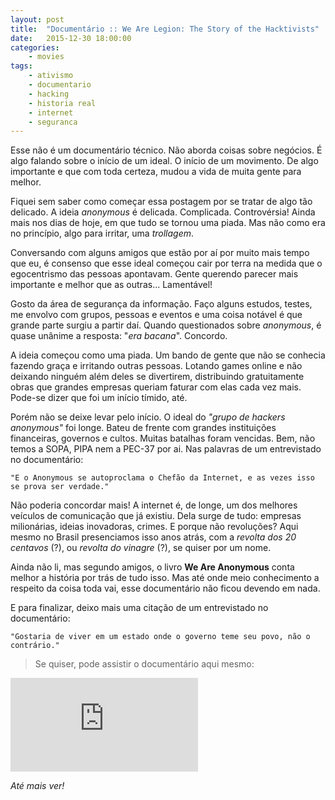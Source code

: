 ```yaml
---
layout: post
title:  "Documentário :: We Are Legion: The Story of the Hacktivists"
date:   2015-12-30 18:00:00
categories:
    - movies
tags:
    - ativismo
    - documentario
    - hacking
    - historia real
    - internet
    - seguranca
---
```


Esse não é um documentário técnico. Não aborda coisas sobre negócios. É algo falando sobre o início de um ideal. O início de um movimento. De algo importante e que com toda certeza, mudou a vida de muita gente para melhor.

Fiquei sem saber como começar essa postagem por se tratar de algo tão delicado. A ideia *anonymous* é delicada. Complicada. Controvérsia! Ainda mais nos dias de hoje, em que tudo se tornou uma piada. Mas não como era no princípio, algo para irritar, uma *trollagem*.

Conversando com alguns amigos que estão por aí por muito mais tempo que eu, é consenso que esse ideal começou cair por terra na medida que o egocentrismo das pessoas apontavam. Gente querendo parecer mais importante e melhor que as outras... Lamentável!

Gosto da área de segurança da informação. Faço alguns estudos, testes, me envolvo com grupos, pessoas e eventos e uma coisa notável é que grande parte surgiu a partir daí. Quando questionados sobre *anonymous*, é quase unânime a resposta: "*era bacana*". Concordo.

A ideia começou como uma piada. Um bando de gente que não se conhecia fazendo graça e irritando outras pessoas. Lotando games online e não deixando ninguém além deles se divertirem, distribuindo gratuitamente obras que grandes empresas queriam faturar com elas cada vez mais. Pode-se dizer que foi um início tímido, até.

Porém não se deixe levar pelo início. O ideal do *"grupo de hackers anonymous"* foi longe. Bateu de frente com grandes instituições financeiras, governos e cultos. Muitas batalhas foram vencidas. Bem, não temos a SOPA, PIPA nem a PEC-37 por ai. Nas palavras de um entrevistado no documentário: 

~~~
"E o Anonymous se autoproclama o Chefão da Internet, e as vezes isso se prova ser verdade."
~~~

Não poderia concordar mais! A internet é, de longe, um dos melhores veículos de comunicação que já existiu. Dela surge de tudo: empresas milionárias, ideias inovadoras, crimes. E porque não revoluções? Aqui mesmo no Brasil presenciamos isso anos atrás, com a *revolta dos 20 centavos* (?), ou *revolta do vinagre* (?), se quiser por um nome.

Ainda não li, mas segundo amigos, o livro **We Are Anonymous** conta melhor a história por trás de tudo isso. Mas até onde meio conhecimento a respeito da coisa toda vai, esse documentário não ficou devendo em nada.

E para finalizar, deixo mais uma citação de um entrevistado no documentário: 

~~~
"Gostaria de viver em um estado onde o governo teme seu povo, não o contrário."
~~~

> Se quiser, pode assistir o documentário aqui mesmo:

<iframe src="https://www.youtube.com/embed/q4Qp-bEjZQc" frameborder="0" allowfullscreen></iframe>

*Até mais ver!*